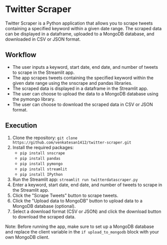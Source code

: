 # Twitter Scraper

Twitter Scraper is a Python application that allows you to scrape tweets containing a specified keyword within a given date range. The scraped data can be displayed in a dataframe, uploaded to a MongoDB database, and downloaded in CSV or JSON format.

## Workflow

* The user inputs a keyword, start date, end date, and number of tweets to scrape in the Streamlit app.
* The app scrapes tweets containing the specified keyword within the given date range using the snscrape and pandas libraries.
* The scraped data is displayed in a dataframe in the Streamlit app.
* The user can choose to upload the data to a MongoDB database using the pymongo library.
* The user can choose to download the scraped data in CSV or JSON format.

## Execution

1. Clone the repository: `git clone https://github.com/venkatesan1412/twitter-scraper.git`
2. Install the required packages: 
    * `pip install snscrape`
    * `pip install pandas`
    * `pip install pymongo`
    * `pip install streamlit`
    * `pip install IPython`
3. Run the Streamlit app: `streamlit run twitterdatascraper.py`
4. Enter a keyword, start date, end date, and number of tweets to scrape in the Streamlit app.
5. Click the "Scrape Tweets" button to scrape tweets.
6. Click the "Upload data to MongoDB" button to upload data to a MongoDB database (optional).
7. Select a download format (CSV or JSON) and click the download button to download the scraped data.

Note: Before running the app, make sure to set up a MongoDB database and replace the client variable in the `if upload_to_mongodb` block with your own MongoDB client.

